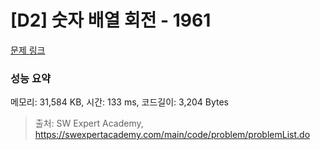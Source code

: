 # [D2] 숫자 배열 회전 - 1961 

[문제 링크](https://swexpertacademy.com/main/code/problem/problemDetail.do?contestProbId=AV5Pq-OKAVYDFAUq) 

### 성능 요약

메모리: 31,584 KB, 시간: 133 ms, 코드길이: 3,204 Bytes



> 출처: SW Expert Academy, https://swexpertacademy.com/main/code/problem/problemList.do